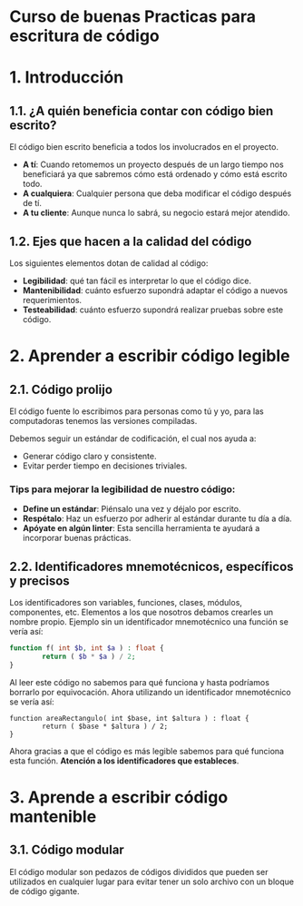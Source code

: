 # Curso de buenas Practicas para escritura de código


# 1. Introducción

## 1.1. ¿A quién beneficia contar con código bien escrito?
El código bien escrito beneficia a todos los involucrados en el proyecto.

- **A tí**: Cuando retomemos un proyecto después de un largo tiempo nos beneficiará ya que sabremos cómo está ordenado y cómo está escrito todo.
- **A cualquiera**: Cualquier persona que deba modificar el código después de tí.
- **A tu cliente**: Aunque nunca lo sabrá, su negocio estará mejor atendido.

## 1.2. Ejes que hacen a la calidad del código

Los siguientes elementos dotan de calidad al código:
- **Legibilidad**: qué tan fácil es interpretar lo que el código dice.
- **Mantenibilidad**: cuánto esfuerzo supondrá adaptar el código a nuevos requerimientos.
- **Testeabilidad**: cuánto esfuerzo supondrá realizar pruebas sobre este código.

# 2. Aprender a escribir código legible

## 2.1. Código prolijo

El código fuente lo escribimos para personas como tú y yo, para las computadoras tenemos las versiones compiladas.

Debemos seguir un estándar de codificación, el cual nos ayuda a:

- Generar código claro y consistente.
- Evitar perder tiempo en decisiones triviales.
### Tips para mejorar la legibilidad de nuestro código:
- **Define un estándar**: Piénsalo una vez y déjalo por escrito.
- **Respétalo**: Haz un esfuerzo por adherir al estándar durante tu día a día.
- **Apóyate en algún linter**: Esta sencilla herramienta te ayudará a incorporar buenas prácticas.

## 2.2. Identificadores mnemotécnicos, específicos y precisos

Los identificadores son variables, funciones, clases, módulos, componentes, etc. Elementos a los que nosotros debamos crearles un nombre propio.
Ejemplo sin un identificador mnemotécnico una función se vería así:
```php
function f( int $b, int $a ) : float {
        return ( $b * $a ) / 2;
}
```
Al leer este código no sabemos para qué funciona y hasta podríamos borrarlo por equivocación.
Ahora utilizando un identificador mnemotécnico se vería así:
```
function areaRectangulo( int $base, int $altura ) : float {
        return ( $base * $altura ) / 2;
}
```
Ahora gracias a que el código es más legible sabemos para qué funciona esta función.
**Atención a los identificadores que estableces**.

# 3. Aprende a escribir código mantenible
## 3.1. Código modular
El código modular son pedazos de códigos divididos que pueden ser utilizados en cualquier lugar para evitar tener un solo archivo con un bloque de código gigante.

